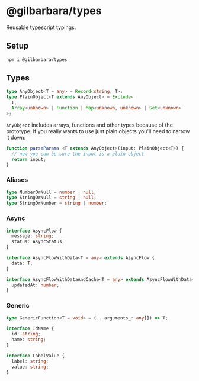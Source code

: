 # @gilbarbara/types

Reusable typescript typings.

## Setup

```sh
npm i @gilbarbara/types
```

## Types

```typescript
type AnyObject<T = any> = Record<string, T>;
type PlainObject<T extends AnyObject> = Exclude<
  T,
  Array<unknown> | Function | Map<unknown, unknown> | Set<unknown>
>;
```

`AnyObject` includes arrays, functions and other types because of the prototype. If you really wants to use just plain objects you'll need to narrow it down:

```typescript
function parseParams <T extends AnyObject>(input: PlainObject<T>) {
  // now you can be sure the input is a plain object
  return input;
}
```

### Aliases

```typescript
type NumberOrNull = number | null;
type StringOrNull = string | null;
type StringOrNumber = string | number;
```

### Async

```typescript
interface AsyncFlow {
  message: string;
  status: AsyncStatus;
}

interface AsyncFlowWithData<T = any> extends AsyncFlow {
  data: T;
}

interface AsyncFlowWithDataAndCache<T = any> extends AsyncFlowWithData<T> {
  updatedAt: number;
}
```

### Generic

```typescript
type GenericFunction<T = void> = (...arguments_: any[]) => T;

interface IdName {
  id: string;
  name: string;
}

interface LabelValue {
  label: string;
  value: string;
}

```
